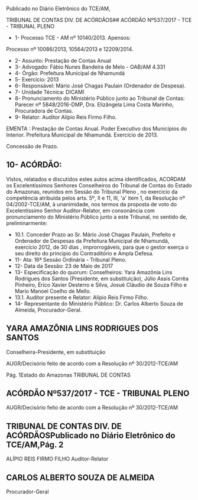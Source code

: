 Publicado  no  Diário Eletrônico do TCE/AM,

TRIBUNAL DE CONTAS DIV. DE  ACÓRDÃOS## ACÓRDÃO Nº537/2017 - TCE - TRIBUNAL PLENO

- 1- Processo TCE - AM nº 10140/2013. Apensos:

Processo nº  10086/2013, 10564/2013 e 12209/2014.

- 2- Assunto: Prestação de Contas Anual
- 3- Advogado: Fábio Nunes Bandeira de Melo - OAB/AM 4.331
- 4- Órgão: Prefeitura Municipal de Nhamundá
- 5- Exercício: 2013
- 6- Responsável: Mário José Chagas Paulain (Ordenador de Despesa).
- 7-  Unidade Técnica: DICAMI
- 8- Pronunciamento  do Ministério  Público  junto  ao Tribunal  de Contas: Parecer  nº 5848/2016-DMP, Dra. Elizângela Lima Costa Marinho, Procuradora de Contas.
- 9- Relator: Auditor Alípio Reis Firmo Filho.

EMENTA : Prestação de Contas Anual. Poder Executivo dos Municípios do Interior. Prefeitura Municipal de Nhamundá. Exercício de 2013.

Concessão de Prazo.

## 10-  ACÓRDÃO:

Vistos, relatados e discutidos estes autos acima identificados, ACORDAM os Excelentíssimos Senhores Conselheiros do Tribunal de Contas do Estado do Amazonas, reunidos em Sessão do Tribunal Pleno , no exercício da competência atribuída pelos arts. 5º,  II e 11,  III, 'a' item 1, da Resolução nº 04/2002-TCE/AM, à unanimidade, nos termos da  proposta  de  voto  do  Excelentíssimo  Senhor  Auditor-Relator,  em  consonância  com pronunciamento do Ministério Público junto a este Tribunal, no sentido de, preliminarmente:

- 10.1. Conceder  Prazo ao Sr. Mário José  Chagas  Paulain,  Prefeito e Ordenador de Despesas  da Prefeitura Municipal de Nhamundá, exercício 2012, de 30 dias , improrrogáveis, para que o gestor exerça o seu direito do princípio do Contraditório e Ampla Defesa.
- 11-  Ata: 16ª Sessão Ordinária - Tribunal Pleno.
- 12-  Data da Sessão: 23 de Maio de 2017
- 13-  Especificação  do  quorum: Conselheiros: Yara  Amazônia  Lins  Rodrigues  dos Santos  (Presidente, em  substituição), Júlio Assis  Corrêa Pinheiro, Érico Xavier Desterro e Silva, Josué Cláudio de Souza Filho e Mario Manoel Coelho de Mello.
- 13.1. Auditor presente e Relator: Alípio Reis Firmo Filho.
- 14-  Representante do Ministério Público: Dr. Carlos Alberto Souza de Almeida, Procurador-Geral.

## YARA AMAZÔNIA LINS RODRIGUES DOS SANTOS

Conselheira-Presidente, em substituição

AUGR/Decisório feito de acordo com a Resolução nº 30/2012-TCE/AM

Pág. 1Estado do Amazonas TRIBUNAL DE CONTAS

## ACÓRDÃO Nº537/2017 - TCE - TRIBUNAL PLENO

AUGR/Decisório feito de acordo com a Resolução nº 30/2012-TCE/AM

## TRIBUNAL DE CONTAS DIV. DE  ACÓRDÃOSPublicado  no  Diário Eletrônico do TCE/AM,Pág. 2

ALÍPIO REIS FIRMO FILHO Auditor-Relator

## CARLOS ALBERTO SOUZA DE ALMEIDA

Procurador-Geral